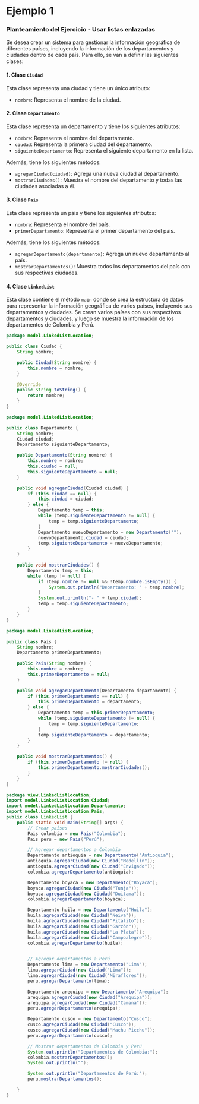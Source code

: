 # Ejemplo 1

### Planteamiento del Ejercicio - Usar listas enlazadas

Se desea crear un sistema para gestionar la información geográfica de diferentes países, incluyendo la información de los departamentos y ciudades dentro de cada país. Para ello, se van a definir las siguientes clases:

#### 1. Clase `Ciudad`

Esta clase representa una ciudad y tiene un único atributo:

- `nombre`: Representa el nombre de la ciudad.

#### 2. Clase `Departamento`

Esta clase representa un departamento y tiene los siguientes atributos:

- `nombre`: Representa el nombre del departamento.
- `ciudad`: Representa la primera ciudad del departamento.
- `siguienteDepartamento`: Representa el siguiente departamento en la lista.

Además, tiene los siguientes métodos:

- `agregarCiudad(ciudad)`: Agrega una nueva ciudad al departamento.
- `mostrarCiudades()`: Muestra el nombre del departamento y todas las ciudades asociadas a él.

#### 3. Clase `Pais`

Esta clase representa un país y tiene los siguientes atributos:

- `nombre`: Representa el nombre del país.
- `primerDepartamento`: Representa el primer departamento del país.

Además, tiene los siguientes métodos:

- `agregarDepartamento(departamento)`: Agrega un nuevo departamento al país.
- `mostrarDepartamentos()`: Muestra todos los departamentos del país con sus respectivas ciudades.

#### 4. Clase `LinkedList`

Esta clase contiene el método `main` donde se crea la estructura de datos para representar la información geográfica de varios países, incluyendo sus departamentos y ciudades. Se crean varios países con sus respectivos departamentos y ciudades, y luego se muestra la información de los departamentos de Colombia y Perú.

```java
package model.LinkedListLocation;

public class Ciudad {
    String nombre;

    public Ciudad(String nombre) {
        this.nombre = nombre;
    }

    @Override
    public String toString() {
        return nombre;
    }
}
```

```java
package model.LinkedListLocation;

public class Departamento {
    String nombre;
    Ciudad ciudad;
    Departamento siguienteDepartamento;

    public Departamento(String nombre) {
        this.nombre = nombre; 
        this.ciudad = null;
        this.siguienteDepartamento = null;
    }

    public void agregarCiudad(Ciudad ciudad) {
        if (this.ciudad == null) {
            this.ciudad = ciudad;
        } else {
            Departamento temp = this;
            while (temp.siguienteDepartamento != null) {
                temp = temp.siguienteDepartamento;
            }
            Departamento nuevoDepartamento = new Departamento("");
            nuevoDepartamento.ciudad = ciudad;
            temp.siguienteDepartamento = nuevoDepartamento;
        }
    }

    public void mostrarCiudades() {
        Departamento temp = this;
        while (temp != null) {
            if (temp.nombre != null && !temp.nombre.isEmpty()) {
                System.out.println("Departamento: " + temp.nombre);
            }
            System.out.println("- " + temp.ciudad);
            temp = temp.siguienteDepartamento;
        }
    }
}
```

```java
package model.LinkedListLocation;

public class Pais {
    String nombre;
    Departamento primerDepartamento;

    public Pais(String nombre) {
        this.nombre = nombre;
        this.primerDepartamento = null;
    }

    public void agregarDepartamento(Departamento departamento) {
        if (this.primerDepartamento == null) {
            this.primerDepartamento = departamento;
        } else {
            Departamento temp = this.primerDepartamento;
            while (temp.siguienteDepartamento != null) {
                temp = temp.siguienteDepartamento;
            }
            temp.siguienteDepartamento = departamento;
        }
    }

    public void mostrarDepartamentos() {
        if (this.primerDepartamento != null) {
            this.primerDepartamento.mostrarCiudades();
        }
    }
}
```

```java
package view.LinkedListLocation;
import model.LinkedListLocation.Ciudad;
import model.LinkedListLocation.Departamento;
import model.LinkedListLocation.Pais;
public class LinkedList {
    public static void main(String[] args) {
        // Crear países
        Pais colombia = new Pais("Colombia");
        Pais peru = new Pais("Perú");

        // Agregar departamentos a Colombia
        Departamento antioquia = new Departamento("Antioquia");
        antioquia.agregarCiudad(new Ciudad("Medellín"));
        antioquia.agregarCiudad(new Ciudad("Envigado"));
        colombia.agregarDepartamento(antioquia);

        Departamento boyaca = new Departamento("Boyacá");
        boyaca.agregarCiudad(new Ciudad("Tunja"));
        boyaca.agregarCiudad(new Ciudad("Duitama"));
        colombia.agregarDepartamento(boyaca);

        Departamento huila = new Departamento("Huila");
        huila.agregarCiudad(new Ciudad("Neiva"));
        huila.agregarCiudad(new Ciudad("Pitalito"));
        huila.agregarCiudad(new Ciudad("Garzón"));
        huila.agregarCiudad(new Ciudad("La Plata"));
        huila.agregarCiudad(new Ciudad("Campoalegre"));
        colombia.agregarDepartamento(huila);


        // Agregar departamentos a Perú
        Departamento lima = new Departamento("Lima");
        lima.agregarCiudad(new Ciudad("Lima"));
        lima.agregarCiudad(new Ciudad("Miraflores"));
        peru.agregarDepartamento(lima);

        Departamento arequipa = new Departamento("Arequipa");
        arequipa.agregarCiudad(new Ciudad("Arequipa"));
        arequipa.agregarCiudad(new Ciudad("Camaná"));
        peru.agregarDepartamento(arequipa);

        Departamento cusco = new Departamento("Cusco");
        cusco.agregarCiudad(new Ciudad("Cusco"));
        cusco.agregarCiudad(new Ciudad("Machu Picchu"));
        peru.agregarDepartamento(cusco);

        // Mostrar departamentos de Colombia y Perú
        System.out.println("Departamentos de Colombia:");
        colombia.mostrarDepartamentos();
        System.out.println("");

        System.out.println("Departamentos de Perú:");
        peru.mostrarDepartamentos();

    }
}
```